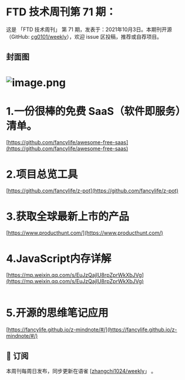 # FTD 技术周刊第 71 期：
这是 「FTD 技术周刊」 第 71 期，发表于：2021年10月3日。本期刊开源（GitHub: [cg0101/weekly](https://github.com/cg0101/weekly)），欢迎 issue 区投稿，推荐或自荐项目。
## 封面图
# ![image.png](https://cdn.nlark.com/yuque/0/2021/png/132503/1624245865868-f6eaa692-bb38-4784-9aa4-2ae18feab401.png#clientId=udb5ba6c5-f58c-4&from=paste&height=1618&id=ufbd89d9f&margin=%5Bobject%20Object%5D&name=image.png&originHeight=1618&originWidth=1080&originalType=binary&ratio=1&size=2738073&status=done&style=none&taskId=ue0343d82-d9c7-467f-b922-b68a5ddfb8e&width=1080)
# 1.一份很棒的免费 SaaS（软件即服务）清单。
[https://github.com/fancylife/awesome-free-saas](https://github.com/fancylife/awesome-free-saas)<br />

# 2.项目总览工具
[https://github.com/fancylife/z-pot](https://github.com/fancylife/z-pot)<br />

# 3.获取全球最新上市的产品
[https://www.producthunt.com/](https://www.producthunt.com/)<br />

# 4.JavaScript内存详解
[https://mp.weixin.qq.com/s/EuJzQajlU8rpZprWkXbJVg](https://mp.weixin.qq.com/s/EuJzQajlU8rpZprWkXbJVg)<br />
<br />

# 5.开源的思维笔记应用
[https://fancylife.github.io/z-mindnote/#/](https://fancylife.github.io/z-mindnote/#/)



## 📅 订阅
本周刊每周日发布，同步更新在语雀 [[zhangchi1024/weekly](https://www.yuque.com/zhangchi1024/weekly)」 。